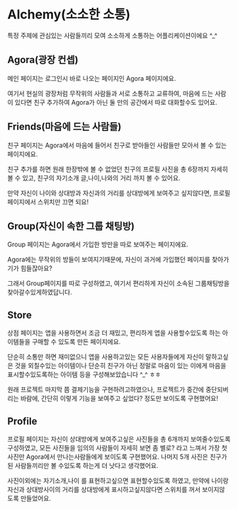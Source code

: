 # Alchemy(소소한 소통)

특정 주제에 관심있는 사람들끼리 모여 소소하게 소통하는 어플리케이션이에요 ^_^

## Agora(광장 컨셉)

메인 페이지는 로그인시 바로 나오는 페이지인 Agora 페이지에요.

여기서 현실의 광장처럼 무작위의 사람들과 서로 소통하고 교류하여, 마음에 드는 사람이 있다면 친구 추가하여 Agora가 아닌 둘 만의 공간에서 따로 대화할수도 있어요.

## Friends(마음에 드는 사람들)

친구 페이지는 Agora에서 마음에 들어서 친구로 받아들인 사람들만 모아서 볼 수 있는 페이지에요.

친구 추가를 하면 원래 한장밖에 볼 수 없었던 친구의 프로필 사진을 총 6장까지 자세히 볼 수 있고, 친구의 자기소개 글,나이,나와의 거리 까지 볼 수 있어요.

만약 자신이 나이와 상대방과 자신과의 거리를 상대방에게 보여주고 싶지않다면, 프로필 페이지에서 스위치만 끄면 되요!

## Group(자신이 속한 그룹 채팅방)

Group 페이지는 Agora에서 가입한 방만을 따로 보여주는 페이지에요.

Agora에는 무작위의 방들이 보여지기때문에, 자신이 과거에 가입했던 페이지를 찾아가기가 힘들잖아요?

그래서 Group페이지를 따로 구성하였고, 여기서 편리하게 자신이 소속된 그룹채팅방을 찾아갈수있게하였답니다.

## Store

상점 페이지는 앱을 사용하면서 조금 더 재밌고, 편리하게 앱을 사용할수있도록 하는 아이템들을 구매할 수 있도록 만든 페이지에요.

단순히 소통만 하면 재미없으니 앱을 사용하고있는 모든 사용자들에게 자신이 말하고싶은 것을 외칠수있는 아이템이나 단순히 친구가 아닌 정말로 마음이 있는 이에게 마음을 표시할수있도록하는 아이템 등을 구성해보았습니다 ^_^ ㅎㅎ

원래 프로젝트 마지막 쯤 결제기능을 구현하려고하였으나, 프로젝트가 중간에 중단되버리는 바람에, 간단히 이렇게 기능을 보여주고 싶었다? 정도만 보이도록 구현했어요!

## Profile

프로필 페이지는 자신이 상대방에게 보여주고싶은 사진들을 총 6개까지 보여줄수있도록 구성하였고, 모든 사진들을 임의의 사람들이 자세히 보면 좀 별로? 라고 느껴서 가장 첫 사진만 Agora에서 만나는사람들에게 보이도록 구현했어요.
나머지 5개 사진은 친구가 된 사람들끼리만 볼 수있도록 하는게 더 낫다고 생각했어요.

사진이외에는 자기소개,나이 를 표현하고싶으면 표현할수있도록 하였고, 만약에 나이랑 자신과 상대방사이의 거리를 상대방에게 표시하고싶지않다면 스위치를 꺼서 보이지않도록 만들었어요.





